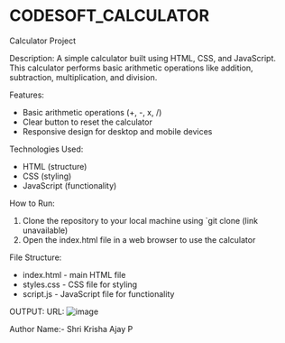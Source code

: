 # CODESOFT_CALCULATOR

Calculator Project

Description:
A simple calculator built using HTML, CSS, and JavaScript. This calculator performs basic arithmetic operations like addition, subtraction, multiplication, and division.

Features:

- Basic arithmetic operations (+, -, x, /)
- Clear button to reset the calculator
- Responsive design for desktop and mobile devices

Technologies Used:

- HTML (structure)
- CSS (styling)
- JavaScript (functionality)

How to Run:

1. Clone the repository to your local machine using `git clone (link unavailable)
2. Open the index.html file in a web browser to use the calculator

File Structure:

- index.html - main HTML file
- styles.css - CSS file for styling
- script.js - JavaScript file for functionality

OUTPUT:
      URL: ![image](https://github.com/user-attachments/assets/e4c2546c-e6aa-4326-9feb-ae3b9065f738)

Author Name:- 
      Shri Krisha Ajay P
